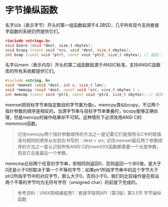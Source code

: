 # 字节操纵函数

名字以b（表示字节）开头的第一组函数起源于4.2BSD，几乎所有现今支持套接字函数的系统仍然提供它们。

```c++
#inciude <strings.h>
void bzero (void *dest, size.t nbytes);
void bcopy (const void *src, void *dest, size_t nbytes);
int bcmp (const void *ptrl, const void *ptr2, size_t nbytes); // 返回：若相等则为0，否则为非0
```

名字以mem（表示内存）开头的第二组函数起源于ANSIC标准，支持ANSIC函数库的所有系统都提供它们。

```c++
#include <string. h>
void *memset (void *dest, int c, size_t len);
void *memcpy (void *dest, const void *src, size_t nbytes ) ;
int memcmp (const void *ptr1, const void *ptr2, size_t nbytes); // 返回:若相等则为0，否则为<0或>0
```

memset把目标字节串指定数目的字节置为值c。memcpy类似bcopy，不过两个指针参数的顺序是相反的。当源字节串与目标字节串重叠时，bcopy能够正确处理，但是mencpy的操作结果却不可知。这种情形下必须改用ANSI C的memmove函数。

> 记住memcpy两个指针参数顺序的方法之一是记着它们是按照与C中的赋值语句相同的顺序从左到右书写的：dest = src;
> 记住memset最后两个参数顺序的方法之一是认识到所有ANSI C的memXXX函数都需要一个长度参数，而且它总是最后一个参数。

memcmp比较两个任意的字节串，若相同则返回0，否则返回一个非0值，是大于0还是小于0则取决于第一个不等的字节：如果ptr1所指字节串中的这个字节大于ptr2所指字节中的对应字节，那么大于0，否则小于0。我们的比较操作是在假设两个不等的字节均为无符号字符（unsigned char）的前提下完成的。

> 参考资料：UNIX网络编程卷1：套接字联网API（第3版）第3.5节 字节操纵函数